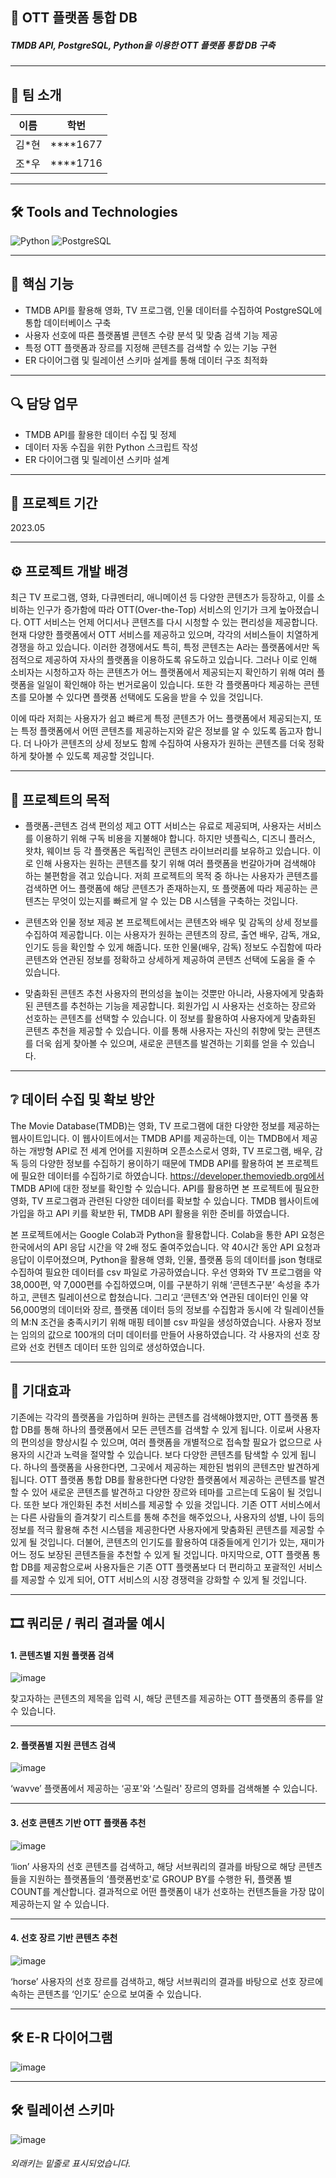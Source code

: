 ## 📝 OTT 플랫폼 통합 DB
##### TMDB API, PostgreSQL, Python을 이용한 OTT 플랫폼 통합 DB 구축

----
## 👥 팀 소개

| 이름   | 학번     |
| :----: | :------: |
| 김*현  | ****1677 |
| 조*우  | ****1716 |
----

## 🛠 Tools and Technologies
![Python](https://img.shields.io/badge/Python-%233776AB.svg?&style=for-the-badge&logo=python&logoColor=white)
![PostgreSQL](https://img.shields.io/badge/PostgreSQL-%2331575F.svg?&style=for-the-badge&logo=postgresql&logoColor=white)

----

## 🔑 핵심 기능

- TMDB API를 활용해 영화, TV 프로그램, 인물 데이터를 수집하여 PostgreSQL에 통합 데이터베이스 구축
- 사용자 선호에 따른 플랫폼별 콘텐츠 수량 분석 및 맞춤 검색 기능 제공
- 특정 OTT 플랫폼과 장르를 지정해 콘텐츠를 검색할 수 있는 기능 구현
- ER 다이어그램 및 릴레이션 스키마 설계를 통해 데이터 구조 최적화

----

## 🔍 담당 업무
- TMDB API를 활용한 데이터 수집 및 정제
- 데이터 자동 수집을 위한 Python 스크립트 작성
- ER 다이어그램 및 릴레이션 스키마 설계

----

## 📅 프로젝트 기간
2023.05

----
## ⚙ 프로젝트 개발 배경
최근 TV 프로그램, 영화, 다큐멘터리, 애니메이션 등 다양한 콘텐츠가 등장하고, 이를 소비하는 인구가 증가함에 따라 OTT(Over-the-Top) 서비스의 인기가 크게 높아졌습니다. OTT 서비스는 언제 어디서나 콘텐츠를 다시 시청할 수 있는 편리성을 제공합니다. 현재 다양한 플랫폼에서 OTT 서비스를 제공하고 있으며, 각각의 서비스들이 치열하게 경쟁을 하고 있습니다. 이러한 경쟁에서도 특히, 특정 콘텐츠는 A라는 플랫폼에서만 독점적으로 제공하여 자사의 플랫폼을 이용하도록 유도하고 있습니다. 그러나 이로 인해 소비자는 시청하고자 하는 콘텐츠가 어느 플랫폼에서 제공되는지 확인하기 위해 여러 플랫폼을 일일이 확인해야 하는 번거로움이 있습니다. 또한 각 플랫폼마다 제공하는 콘텐츠를 모아볼 수 있다면 플랫폼 선택에도 도움을 받을 수 있을 것입니다.

이에 따라 저희는 사용자가 쉽고 빠르게 특정 콘텐츠가 어느 플랫폼에서 제공되는지, 또는 특정 플랫폼에서 어떤 콘텐츠를 제공하는지와 같은 정보를 알 수 있도록 돕고자 합니다. 더 나아가 콘텐츠의 상세 정보도 함께 수집하여 사용자가 원하는 콘텐츠를 더욱 정확하게 찾아볼 수 있도록 제공할 것입니다.
 
----
## 🚩 프로젝트의 목적
- 플랫폼-콘텐츠 검색 편의성 제고
 OTT 서비스는 유료로 제공되며, 사용자는 서비스를 이용하기 위해 구독 비용을 지불해야 합니다. 하지만 넷플릭스, 디즈니 플러스, 왓챠, 웨이브 등 각 플랫폼은 독립적인 콘텐츠 라이브러리를 보유하고 있습니다. 이로 인해 사용자는 원하는 콘텐츠를 찾기 위해 여러 플랫폼을 번갈아가며 검색해야 하는 불편함을 겪고 있습니다. 저희 프로젝트의 목적 중 하나는 사용자가 콘텐츠를 검색하면 어느 플랫폼에 해당 콘텐츠가 존재하는지, 또 플랫폼에 따라 제공하는 콘텐츠는 무엇이 있는지를 빠르게 알 수 있는 DB 시스템을 구축하는 것입니다.

- 콘텐츠와 인물 정보 제공
 본 프로젝트에서는 콘텐츠와 배우 및 감독의 상세 정보를 수집하여 제공합니다. 이는 사용자가 원하는 콘텐츠의 장르, 출연 배우, 감독, 개요, 인기도 등을 확인할 수 있게 해줍니다. 또한 인물(배우, 감독) 정보도 수집함에 따라 콘텐츠와 연관된 정보를 정확하고 상세하게 제공하여 콘텐츠 선택에 도움을 줄 수 있습니다.

- 맞춤화된 콘텐츠 추천
 사용자의 편의성을 높이는 것뿐만 아니라, 사용자에게 맞춤화된 콘텐츠를 추천하는 기능을 제공합니다. 회원가입 시 사용자는 선호하는 장르와 선호하는 콘텐츠를 선택할 수 있습니다. 이 정보를 활용하여 사용자에게 맞춤화된 콘텐츠 추천을 제공할 수 있습니다. 이를 통해 사용자는 자신의 취향에 맞는 콘텐츠를 더욱 쉽게 찾아볼 수 있으며, 새로운 콘텐츠를 발견하는 기회를 얻을 수 있습니다.

----
## ❔ 데이터 수집 및 확보 방안
The Movie Database(TMDB)는 영화, TV 프로그램에 대한 다양한 정보를 제공하는 웹사이트입니다. 이 웹사이트에서는 TMDB API를 제공하는데, 이는 TMDB에서 제공하는 개방형 API로 전 세계 언어를 지원하며 오픈소스로서 영화, TV 프로그램, 배우, 감독 등의 다양한 정보를 수집하기 용이하기 때문에 TMDB API를 활용하여 본 프로젝트에 필요한 데이터를 수집하기로 하였습니다. https://developer.themoviedb.org에서 TMDB API에 대한 정보를 확인할 수 있습니다. API를 활용하면 본 프로젝트에 필요한 영화, TV 프로그램과 관련된 다양한 데이터를 확보할 수 있습니다. TMDB 웹사이트에 가입을 하고 API 키를 확보한 뒤, TMDB API 활용을 위한 준비를 하였습니다.

본 프로젝트에서는 Google Colab과 Python을 활용합니다. Colab을 통한 API 요청은 한국에서의 API 응답 시간을 약 2배 정도 줄여주었습니다. 약 40시간 동안 API 요청과 응답이 이루어졌으며, Python을 활용해 영화, 인물, 플랫폼 등의 데이터를 json 형태로 수집하여 필요한 데이터를 csv 파일로 가공하였습니다. 우선 영화와 TV 프로그램을 약 38,000편, 약 7,000편를 수집하였으며, 이를 구분하기 위해 ‘콘텐츠구분’ 속성을 추가하고, 콘텐츠 릴레이션으로 합쳤습니다. 그리고 ‘콘텐츠'와 연관된 데이터인 인물 약 56,000명의 데이터와 장르, 플랫폼 데이터 등의 정보를 수집함과 동시에 각 릴레이션들의 M:N 조건을 충족시키기 위해 매핑 테이블 csv 파일을 생성하였습니다. 사용자 정보는 임의의 값으로 100개의 더미 데이터를 만들어 사용하였습니다. 각 사용자의 선호 장르와 선호 컨텐츠 데이터 또한 임의로 생성하였습니다.

----
## 🎊 기대효과
기존에는 각각의 플랫폼을 가입하며 원하는 콘텐츠를 검색해야했지만, OTT 플랫폼 통합 DB를 통해 하나의 플랫폼에서 모든 콘텐츠를 검색할 수 있게 됩니다. 이로써 사용자의 편의성을 향상시킬 수 있으며, 여러 플랫폼을 개별적으로 접속할 필요가 없으므로 사용자의 시간과 노력을 절약할 수 있습니다. 보다 다양한 콘텐츠를 탐색할 수 있게 됩니다. 하나의 플랫폼을 사용한다면, 그곳에서 제공하는 제한된 범위의 콘텐츠만 발견하게 됩니다. OTT 플랫폼 통합 DB를 활용한다면 다양한 플랫폼에서 제공하는 콘텐츠를 발견할 수 있어 새로운 콘텐츠를 발견하고 다양한 장르와 테마를 고르는데 도움이 될 것입니다. 또한 보다 개인화된 추천 서비스를 제공할 수 있을 것입니다. 기존 OTT 서비스에서는 다른 사람들의 즐겨찾기 리스트를 통해 추천을 해주었으나, 사용자의 성별, 나이 등의 정보를 적극 활용해 추천 시스템을 제공한다면 사용자에게 맞춤화된 콘텐츠를 제공할 수 있게 될 것입니다. 더불어, 콘텐츠의 인기도를 활용하여 대중들에게 인기가 있는, 재미가 어느 정도 보장된 콘텐츠들을 추천할 수 있게 될 것입니다. 마지막으로, OTT 플랫폼 통합 DB를 제공함으로써 사용자들은 기존 OTT 플랫폼보다 더 편리하고 포괄적인 서비스를 제공할 수 있게 되어, OTT 서비스의 시장 경쟁력을 강화할 수 있게 될 것입니다.

----
## 🎞 쿼리문 / 쿼리 결과물 예시
#### 1. 콘텐츠별 지원 플랫폼 검색
![image](https://github.com/user-attachments/assets/f285b528-ee96-417c-96b9-b4990bfe5728)

찾고자하는 콘텐츠의 제목을 입력 시, 해당 콘텐츠를 제공하는 OTT 플랫폼의 종류를 알 수 있습니다.

---
#### 2. 플랫폼별 지원 콘텐츠 검색

![image](https://github.com/user-attachments/assets/52911573-4e4f-4e78-a850-433c00541fcc)

‘wavve’ 플랫폼에서 제공하는 ‘공포'와 ‘스릴러' 장르의 영화를 검색해볼 수 있습니다.

---
#### 3. 선호 콘텐츠 기반 OTT 플랫폼 추천

![image](https://github.com/user-attachments/assets/456b845d-96bc-42fe-8422-3734aa379018)

‘lion’ 사용자의 선호 콘텐츠를 검색하고, 해당 서브쿼리의 결과를 바탕으로 해당 콘텐츠들을 지원하는 플랫폼들의  ‘플랫폼번호'로 GROUP BY를 수행한 뒤, 플랫폼 별 COUNT를 계산합니다. 결과적으로 어떤 플랫폼이 내가 선호하는 컨텐츠들을 가장 많이 제공하는지 알 수 있습니다.

---
#### 4. 선호 장르 기반 콘텐츠 추천

![image](https://github.com/user-attachments/assets/c7227449-2abf-45dc-904d-9a8c0e007def)

‘horse’ 사용자의 선호 장르를 검색하고, 해당 서브쿼리의 결과를 바탕으로 선호 장르에 속하는 콘텐츠를 ‘인기도’ 순으로 보여줄 수 있습니다.

----
## 🛠 E-R 다이어그램
![image](https://github.com/user-attachments/assets/b153f469-14f4-4d30-8b5e-cc6b7ce5d59d)

----
## 🛠 릴레이션 스키마
![image](https://github.com/user-attachments/assets/cc53241c-e103-4cf4-85f1-01b6a15ef411)

###### 외래키는 밑줄로 표시되었습니다.
